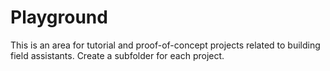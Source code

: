 # Playground
This is an area for tutorial and proof-of-concept projects related to building field assistants. Create a subfolder for each project.
